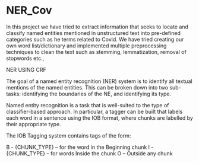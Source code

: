 # NER_Cov
In this project we have tried to extract information that seeks to locate and classify named entities mentioned in unstructured text into pre-defined categories such as he terms related to Covid. We have tried creating our own word list/dictionary and implemented multiple preprocessing techniques to clean the text such as stemming, lemmatization, removal of stopwords etc.,

NER USING CRF

The goal of a named entity recognition (NER) system is to identify all textual mentions of the named entities. This can be broken down into two sub-tasks: identifying the boundaries of the NE, and identifying its type.

Named entity recognition is a task that is well-suited to the type of classifier-based approach. In particular, a tagger can be built that labels each word in a sentence using the IOB format, where chunks are labelled by their appropriate type.

The IOB Tagging system contains tags of the form:

B - {CHUNK_TYPE} – for the word in the Beginning chunk
I - {CHUNK_TYPE} – for words Inside the chunk
O – Outside any chunk
